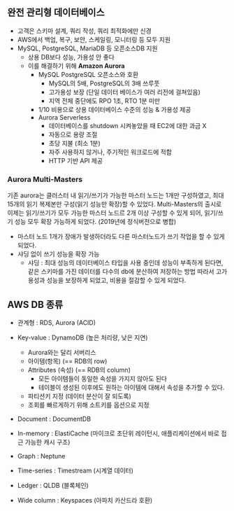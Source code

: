 ## 완전 관리형 데이터베이스
- 고객은 스키마 설계, 쿼리 작성, 쿼리 최적화에만 신경
- AWS에서 백업, 복구, 보안, 스케일링, 모니터링 등 모두 지원
- MySQL, PostgreSQL, MariaDB 등 오픈소스DB 지원
    - 상용 DB보다 성능, 가용성 안 좋다 
    - 이를 해결하기 위해 **Amazon Aurora**
        - MySQL PostgreSQL 오픈소스와 호환
            - MySQL의 5배, PostgreSQL의 3배 쓰루풋 
            - 고가용성 보장 (단일 데이터 베이스가 여러 리전에 걸쳐있음)
            - 지역 전체 중단에도 RPO 1초, RTO 1분 미만
        - 1/10 비용으로 상용 데이터베이스 수준의 성능 & 가용성 제공
        - Aurora Serverless
            - 데이터베이스를 shutdown 시켜놓았을 때 EC2에 대한 과금 X
            - 자동으로 용량 조절
            - 초당 지불 (최소 1분)
            - 자주 사용하지 않거나, 주기적인 워크로드에 적합
            - HTTP 기반 API 제공

### Aurora Multi-Masters
기존 aurora는 클러스터 내 읽기/쓰기가 가능한 마스터 노드는 1개만 구성하였고, 최대 15개의 읽기 복제본만 구성(읽기 성능만 확장)할 수 있었다.
Multi-Masters의 출시로 이제는 읽기/쓰기가 모두 가능한 마스터 노드르 2개 이상 구성할 수 있게 되어, 읽기/쓰기 성능 모두 확장 가능하게 되었다. (2019년에 정식버전으로 병합)
- 마스터 노드 1개가 장애가 발생하더라도 다른 마스터노드가 쓰기 작업을 할 수 있게 되었다.
- 샤딩 없이 쓰기 성능을 확장 가능
    - 샤딩 : 최대 성능의 데이터베이스 타입을 사용 중인데 성능이 부족하게 된다면, 같은 스키마를 가진 데이터를 다수의 db에 분산하여 저장하는 방법
따라서 고가용성과 성능을 보장하게 되었고, 비용을 절감할 수 있게 되었다.

## AWS DB 종류
- 관계형 : RDS, Aurora (ACID)
- Key-value : DynamoDB (높은 처리량, 낮은 지연)
    - Aurora와는 달리 서버리스
    - 아이템(항목) (== RDB의 row)
    - Attributes (속성) (== RDB의 column)
        - 모든 아이템들이 동일한 속성을 가지지 않아도 된다
        - 테이블이 생성된 이후에도 원하는 아이템에 대해서 속성을 추가할 수 있다.
    - 파티션키 지정 (데이터 분산이 잘 되도록)
    - 조회를 빠르게하기 위해 소트키를 옵션으로 지정
    
- Document : DocumentDB
- In-memory : ElastiCache (마이크로 초단위 레이턴시, 애플리케이션에서 바로 접근 가능한 캐시 구조)
- Graph : Neptune
- Time-series : Timestream (시계열 데이터)
- Ledger : QLDB (블록체인)
- Wide column : Keyspaces (아파치 카산드라 호환)
